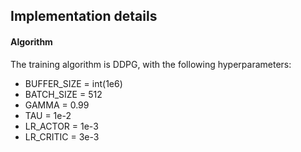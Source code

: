 ## Implementation details

#### Algorithm

The training algorithm is DDPG, with the following hyperparameters:

* BUFFER_SIZE = int(1e6)  
* BATCH_SIZE = 512        
* GAMMA = 0.99            
* TAU = 1e-2              
* LR_ACTOR = 1e-3         
* LR_CRITIC = 3e-3        

